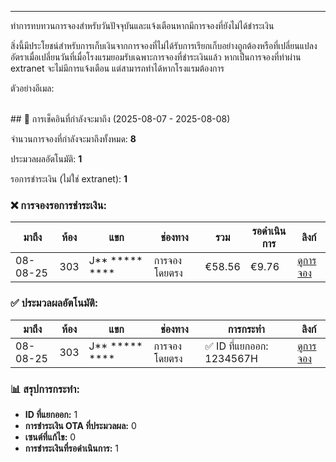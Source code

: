 ---
ทำการทบทวนการจองสำหรับวันปัจจุบันและแจ้งเตือนหากมีการจองที่ยังไม่ได้ชำระเงิน

สิ่งนี้มีประโยชน์สำหรับการเก็บเงินจากการจองที่ไม่ได้รับการเรียกเก็บอย่างถูกต้องหรือที่เปลี่ยนแปลงอัตราเมื่อเปลี่ยนวันที่เมื่อโรงแรมยอมรับเฉพาะการจองที่ชำระเงินแล้ว
หากเป็นการจองที่ทำผ่าน extranet จะไม่มีการแจ้งเตือน แต่สามารถทำได้หากโรงแรมต้องการ


ตัวอย่างอีเมล:
  
<br>
## 🏨 การเช็คอินที่กำลังจะมาถึง (2025-08-07 - 2025-08-08)

จำนวนการจองที่กำลังจะมาถึงทั้งหมด: **8**

ประมวลผลอัตโนมัติ: **1**

รอการชำระเงิน (ไม่ใช่ extranet): **1**

### ❌ การจองรอการชำระเงิน:

| มาถึง | ห้อง | แขก | ช่องทาง | รวม | รอดำเนินการ | ลิงก์ |
| --- | --- | --- | --- | --- | --- | --- |
| 08-08-25 | 303 | J** *****  **** | การจองโดยตรง | €58.56 | €9.76 | [ดูการจอง](#) |

### ✅ ประมวลผลอัตโนมัติ:

| มาถึง | ห้อง | แขก | ช่องทาง | การกระทำ | ลิงก์ |
| --- | --- | --- | --- | --- | --- |
| 08-08-25 | 303 | J** *****  **** | การจองโดยตรง | ✅ ID ที่แยกออก: 1234567H | [ดูการจอง](#) |

### 📊 สรุปการกระทำ:

*   **ID ที่แยกออก:** 1
*   **การชำระเงิน OTA ที่ประมวลผล:** 0
*   **เซนต์ที่แก้ไข:** 0
*   **การชำระเงินที่รอดำเนินการ:** 1

